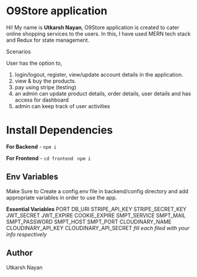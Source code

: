 # O9Store application

Hi! My name is **Utkarsh Nayan**, O9Store application is created to cater online shopping services to the users. In this, I have used MERN tech stack and Redux for state management.

Scenarios

User has the option to,
1. login/logout, register, view/update account details in the application.
2. view & buy the products.
3. pay using stripe (testing)
4. an admin can update product details, order details, user details and has access for dashboard
5. admin can keep track of user activities

# Install Dependencies

**For Backend** - `npm i`

**For Frontend** - `cd frontend` ` npm i`

## Env Variables

Make Sure to Create a config.env file in backend/config directory and add appropriate variables in order to use the app.

**Essential Variables**
PORT
DB_URI 
STRIPE_API_KEY
STRIPE_SECRET_KEY
JWT_SECRET
JWT_EXPIRE
COOKIE_EXPIRE
SMPT_SERVICE 
SMPT_MAIL
SMPT_PASSWORD
SMPT_HOST
SMPT_PORT
CLOUDINARY_NAME
CLOUDINARY_API_KEY
CLOUDINARY_API_SECRET
_fill each filed with your info respectively_

## Author
Utkarsh Nayan
